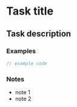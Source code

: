 # Task title

## Task description

### Examples
```js
// example code
```

### Notes
- note 1
- note 2
